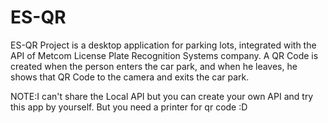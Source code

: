# ES-QR
ES-QR Project is a desktop application for parking lots, integrated with the API of Metcom License Plate Recognition Systems company. A QR Code is created when the person enters the car park, and when he leaves, he shows that QR Code to the camera and exits the car park. 

NOTE:I can't share the Local API but you can create your own API and try this app by yourself. But you need a printer for qr code :D
